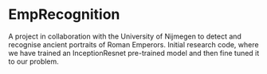 # EmpRecognition
A project in collaboration with the University of Nijmegen to detect and recognise ancient portraits of Roman Emperors. 
Initial research code, where we have trained an InceptionResnet pre-trained model and then fine tuned it to our problem.
